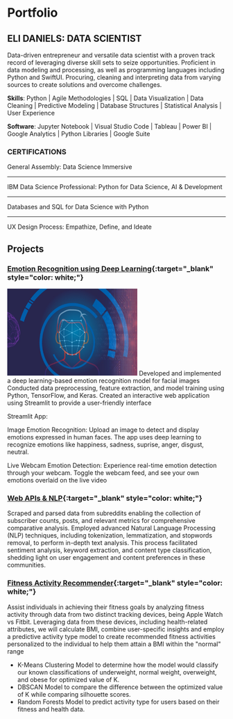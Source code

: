 # Portfolio

## ELI DANIELS: DATA SCIENTIST 
Data-driven entrepreneur and versatile data scientist with a proven track record of leveraging diverse skill sets to seize opportunities. Proficient in data modeling and processing, as well as programming languages including Python and SwiftUI. Procuring, cleaning and interpreting data from varying sources to create solutions and overcome challenges.

**Skills**: Python | Agile Methodologies | SQL | Data Visualization | Data Cleaning | Predictive Modeling | Database Structures | Statistical Analysis | User Experience 

**Software**: Jupyter Notebook | Visual Studio Code | Tableau | Power BI | Google Analytics | Python Libraries | Google Suite 

### CERTIFICATIONS 
General Assembly: Data Science Immersive
- - - - 
IBM Data Science Professional: Python for Data Science, AI & Development
- - - -
Databases and SQL for Data Science with Python 
- - - -
UX Design Process: Empathize, Define, and Ideate 

## Projects 
### [Emotion Recognition using Deep Learning](https://github.com/elidaniels99/Emotion_Recognition){:target="_blank" style="color: white;"} 
<img src="assets/Emotion-Recognition-image.jpg" alt="alt text" width="300" height="200">
Developed and implemented a deep learning-based emotion recognition model for facial images
Conducted data preprocessing, feature extraction, and model training using Python, TensorFlow, and Keras.
Created an interactive web application using Streamlit to provide a user-friendly interface

Streamlit App:

Image Emotion Recognition:
Upload an image to detect and display emotions expressed in human faces. The app uses deep learning to recognize emotions like happiness, sadness, suprise, anger, disgust, neutral.

Live Webcam Emotion Detection:
Experience real-time emotion detection through your webcam. Toggle the webcam feed, and see your own emotions overlaid on the live video
[](assets/Emotion-Recognition-image.jpg)
### [Web APIs & NLP](https://github.com/elidaniels99/Web-APIs-NLP){:target="_blank" style="color: white;"}
Scraped and parsed data from subreddits enabling the collection of subscriber counts, posts, and relevant metrics for comprehensive comparative analysis.
Employed advanced Natural Language Processing (NLP) techniques, including tokenization, lemmatization, and stopwords removal, to perform in-depth text analysis. This process facilitated sentiment analysis, keyword extraction, and content type classification, shedding light on user engagement and content preferences in these communities.

### [Fitness Activity Recommender](https://github.com/elidaniels99/FitnessActivityRecommender){:target="_blank" style="color: white;"}
Assist individuals in achieving their fitness goals by analyzing fitness activity through data from two distinct tracking devices, being Apple Watch vs Fitbit. Leveraging data from these devices, including health-related attributes, we will calculate BMI, combine user-specific insights and employ a predictive activity type model to create recommended fitness activities personalized to the individual to help them attain a BMI within the "normal" range

- K-Means Clustering Model to determine how the model would classify our known classifications of underweight, normal weight, overweight, and obese for optimized value of K.
- DBSCAN Model to compare the difference between the optimized value of K while comparing silhouette scores.
- Random Forests Model to predict activity type for users based on their fitness and health data.

